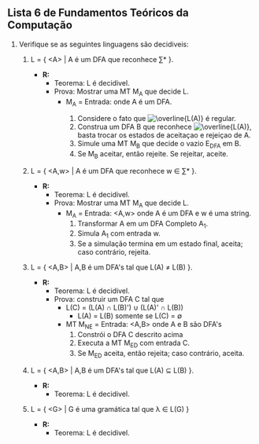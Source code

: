 ## Lista 6 de Fundamentos Teóricos da Computação

1. Verifique se as seguintes linguagens são decidiveis:
    1. L = { \<A> | A é um DFA que reconhece &sum;\* }.
        - **R:**
            - Teorema: L é decidivel.
            - Prova: Mostrar uma MT M<sub>A</sub> que decide L.
              - M<sub>A</sub> = Entrada: <A> onde A é um DFA.
                1. Considere o fato que <img src="https://latex.codecogs.com/png.latex?\overline{L(A)}" title="\overline{L(A)}"/> é regular.
                2. Construa um DFA B que reconhece <img src="https://latex.codecogs.com/png.latex?\overline{L(A)}" title="\overline{L(A)}"/>, basta trocar os estados de aceitaçao e rejeiçao de A.
                3. Simule uma MT M<sub>B</sub> que decide o vazio E<sub>DFA</sub> em B.
                4. Se M<sub>B</sub> aceitar, então rejeite. Se rejeitar, aceite.
    2. L = { \<A,w> | A é um DFA que reconhece w &isin; &sum;\* }.
        - **R:**
            - Teorema: L é decidivel.
            - Prova: Mostrar uma MT M<sub>A</sub> que decide L.
              - M<sub>A</sub> = Entrada: <A,w> onde A é um DFA e w é uma string.
                1. Transformar A em um DFA Completo A<sub>1</sub>.
                2. Simula A<sub>1</sub> com entrada w.
                3. Se a simulação termina em um estado final, aceita; caso contrário, rejeita.

    3. L = { \<A,B> | A,B é um DFA's tal que L(A) &ne; L(B) }.
        - **R:**
            - Teorema: L é decidivel.
            - Prova: construir um DFA C tal que
              - L(C) = (L(A) &cap; L(B)') &cup; (L(A)' &cap; L(B))
                - L(A) = L(B) somente se L(C) = &empty;
              - MT M<sub>NE</sub> = Entrada: <A,B> onde A e B são DFA's
                1. Constrói o DFA C descrito acima
                2. Executa a MT M<sub>ED</sub> com entrada C.
                3. Se M<sub>ED</sub> aceita, então rejeita; caso contrário, aceita.
    4. L = { \<A,B> | A,B é um DFA's tal que L(A) &sube; L(B) }.
        - **R:**
            - Teorema: L é decidivel.
    5. L = { \<G> | G é uma gramática tal que λ &isin; L(G) }
        - **R:**
            - Teorema: L é decidivel.
